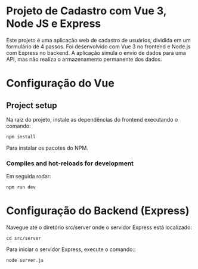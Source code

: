 # Projeto de Cadastro com Vue 3, Node JS e Express

Este projeto é uma aplicação web de cadastro de usuários, dividida em um formulário de 4 passos. Foi desenvolvido com Vue 3 no frontend e Node.js com Express no backend. A aplicação simula o envio de dados para uma API, mas não realiza o armazenamento permanente dos dados.

# Configuração do Vue
## Project setup
Na raiz do projeto, instale as dependências do frontend executando o comando:
```
npm install
```
Para instalar os pacotes do NPM.

### Compiles and hot-reloads for development
Em seguida rodar:
```
npm run dev
```

# Configuração do Backend (Express)
Navegue até o diretório src/server onde o servidor Express está localizado:
```
cd src/server
```
Para iniciar o servidor Express, execute o comando::
```
node server.js 
```
